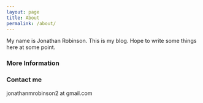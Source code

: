 ```yaml
---
layout: page
title: About
permalink: /about/
---
```


My name is Jonathan Robinson. This is my blog. Hope to write some things here at some point.

### More Information



### Contact me

jonathanmrobinson2 at gmail.com

